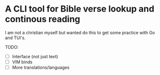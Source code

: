 # A CLI tool for Bible verse lookup and continous reading

I am not a christian myself but wanted do this to get some practice with Go and TUI's.

TODO:
- [ ] Interface (not just text)
- [ ] VIM binds
- [ ] More translations/languages
